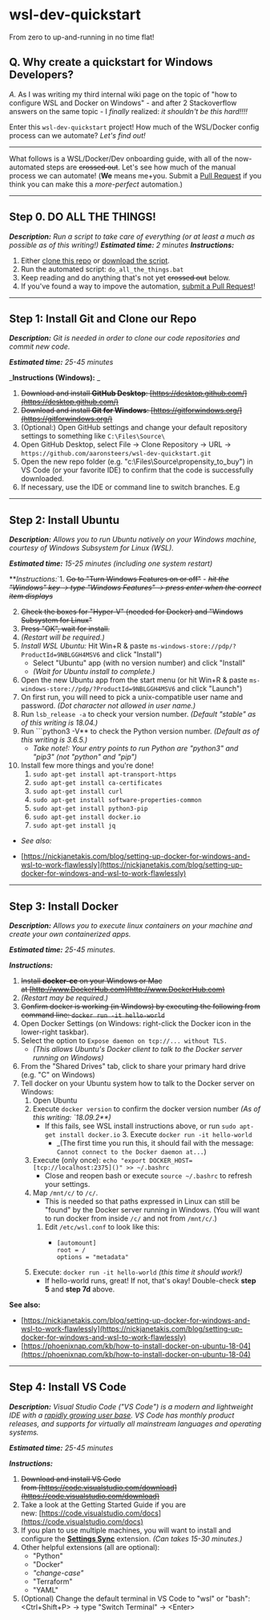 # wsl-dev-quickstart

From zero to up-and-running in no time flat!

## Q. Why create a quickstart for Windows Developers?

*A.* As I was writing my third internal wiki page on the topic of "how to configure WSL and Docker on Windows" - and after 2 Stackoverflow answers on the same topic - I _finally_ realized: _it shouldn't be this hard!!!!_

Enter this `wsl-dev-quickstart` project! How much of the WSL/Docker config process can we automate? _Let's find out!_

--------

What follows is a WSL/Docker/Dev onboarding guide, with all of the now-automated steps are ~~crossed out~~. Let's see how much of the manual process we can automate! (**We** means me+you. Submit a [Pull Request](docs/CONTRIBUTING.md) if you think you can make this a _more-perfect_ automation.)

--------

## Step 0. DO ALL THE THINGS!

_**Description:** Run a script to take care of everything (or at least a much as possible as of this writing!)_
_**Estimated time:** 2 minutes_
_**Instructions:**_
1. Either [clone this repo](x-github-client://openRepo/https://github.com/aaronsteers/wsl-dev-quickstart) or [download the script](https://raw.githubusercontent.com/aaronsteers/wsl-dev-quickstart/feat/mvp/do_all_the_things.bat).
2. Run the automated script: `do_all_the_things.bat`
3. Keep reading and do anything that's not yet ~~crossed out~~ below.
4. If you've found a way to impove the automation, [submit a Pull Request](docs/CONTRIBUTING)!

--------

## Step 1: Install Git and Clone our Repo

_**Description:** Git is needed in order to clone our code repositories and commit new code._

_**Estimated time:** 25-45 minutes_

_**Instructions (Windows):** _

1. ~~Download and install **GitHub Desktop**: [https://desktop.github.com/](https://desktop.github.com/)~~
2. ~~Download and install **Git for Windows**: [https://gitforwindows.org/](https://gitforwindows.org/)~~
3. (Optional:) Open GitHub settings and change your default repository settings to something like `C:\Files\Source\`
4. Open GitHub Desktop, select File → Clone Repository → URL → `https://github.com/aaronsteers/wsl-dev-quickstart.git`
5. Open the new repo folder (e.g. "c:\Files\Source\propensity_to_buy\") in VS Code (or your favorite IDE) to confirm that the code is successfully downloaded.
6. If necessary, use the IDE or command line to switch branches. E.g

--------

## Step 2: Install Ubuntu

_**Description:** Allows you to run Ubuntu natively on your Windows machine, courtesy of Windows Subsystem for Linux (WSL)._

_**Estimated time:** 15-25 minutes (including one system restart)_

**_Instructions:_`1. ~~Go to "Turn Windows Features on or off"~~
    - ~~_hit the "Windows" key → type "Windows Features" → press enter when the correct item displays_~~

2. ~~Check the boxes for "Hyper-V" (needed for Docker) and "Windows Subsystem for Linux"~~
3. ~~Press "OK", wait for install.~~
4. _(Restart will be required.)_
5. *Install WSL Ubuntu:* Hit Win+R & paste `ms-windows-store://pdp/?ProductId=9NBLGGH4MSV6` and click "Install")
   * Select "Ubuntu" app (with no version number) and click "Install"
   * _(Wait for Ubuntu install to complete.)_
8. Open the new Ubuntu app from the start menu (or hit Win+R & paste `ms-windows-store://pdp/?ProductId=9NBLGGH4MSV6` and click "Launch")
9. On first run, you will need to pick a unix-compatible user name and password. _(Dot character not allowed in user name.)_
10. Run `lsb_release -a` to check your version number. _(Default "stable" as of this writing is 18.04.)_
11. Run ```python3 -V** to check the Python version number. _(Default as of this writing is 3.6.5.)_
    - _Take note!: Your entry points to run Python are "python3" and "pip3" (not "python" and "pip")_
12. Install few more things and you're done!
    1. `sudo apt-get install apt-transport-https`
    2. `sudo apt-get install ca-certificates`
    3. `sudo apt-get install curl`
    4. `sudo apt-get install software-properties-common`
    5. `sudo apt-get install python3-pip`
    6. `sudo apt-get install docker.io`
    7. `sudo apt-get install jq`

* *See also:*
- [https://nickjanetakis.com/blog/setting-up-docker-for-windows-and-wsl-to-work-flawlessly](https://nickjanetakis.com/blog/setting-up-docker-for-windows-and-wsl-to-work-flawlessly)

--------

## Step 3: Install Docker

_**Description:** Allows you to execute linux containers on your machine and create your own containerized apps._

_**Estimated time:** 25-45 minutes._

_**Instructions:**_

1. ~~Install **docker-ce** on your Windows or Mac at [http://www.DockerHub.com](http://www.DockerHub.com)~~
2. _(Restart may be required.)_
3. ~~Confirm docker is working (in Windows) by executing the following from command line: `docker run -it hello-world`~~
4. Open Docker Settings (on Windows: right-click the Docker icon in the lower-right taskbar).
5. Select the option to `Expose daemon on tcp://... without TLS.`
    - _(This allows Ubuntu's Docker client to talk to the Docker server running on Windows)_
6. From the "Shared Drives" tab, click to share your primary hard drive (e.g. "C" on Windows)
7. Tell docker on your Ubuntu system how to talk to the Docker server on Windows:
    1. Open Ubuntu
    2. Execute `docker version` to confirm the docker version number _(As of this writing: `18.09.2**)_
        - If this fails, see WSL install instructions above, or run `sudo apt-get install docker.io`    3. Execute `docker run -it hello-world`
            - _(The first time you run this, it should fail with the message: `Cannot connect to the Docker daemon at...`)
    4. Execute (only once): `echo "export DOCKER_HOST=[tcp://localhost:2375]()" >> ~/.bashrc`
        - Close and reopen bash or execute `source ~/.bashrc` to refresh your settings.
    5. Map `/mnt/c/` to `/c/`.
        - This is needed so that paths expressed in Linux can still be "found" by the Docker server running in Windows. (You will want to run docker from inside `/c/` and not from `/mnt/c/`.)
        1. Edit `/etc/wsl.conf` to look like this:
            - ```
              [automount]
              root = /
              options = "metadata"
              ```
    6. Execute: `docker run -it hello-world` _(this time it should work!)_
        - If hello-world runs, great! If not, that's okay! Double-check **step 5** and **step 7d** above.

**See also:**
- [https://nickjanetakis.com/blog/setting-up-docker-for-windows-and-wsl-to-work-flawlessly](https://nickjanetakis.com/blog/setting-up-docker-for-windows-and-wsl-to-work-flawlessly)
- [https://phoenixnap.com/kb/how-to-install-docker-on-ubuntu-18-04](https://phoenixnap.com/kb/how-to-install-docker-on-ubuntu-18-04)

--------

## Step 4: Install VS Code

_**Description:** Visual Studio Code ("VS Code") is a modern and lightweight IDE with a [rapidly growing user base](https://triplebyte.com/blog/editor-report-the-rise-of-visual-studio-code). VS Code has monthly product releases, and supports for virtually all mainstream languages and operating systems._

_**Estimated time:** 25-45 minutes_

**_Instructions:_**
1. ~~Download and install VS Code from [https://code.visualstudio.com/download](https://code.visualstudio.com/download)~~
2. Take a look at the Getting Started Guide if you are new: [https://code.visualstudio.com/docs](https://code.visualstudio.com/docs)
3. If you plan to use multiple machines, you will want to install and configure the **[Settings Sync](https://itnext.io/settings-sync-with-vs-code-c3d4f126989)** extension. _(Can takes 15-30 minutes.)_
4. Other helpful extensions (all are optional):
    - "Python"
    - "Docker"
    - _"change-case"_
    - "Terraform"
    - "YAML"
5. (Optional) Change the default terminal in VS Code to "wsl" or "bash": &lt;Ctrl+Shift+P&gt; → type "Switch Terminal" → &lt;Enter&gt;
